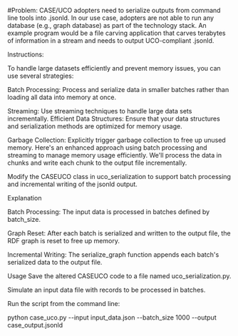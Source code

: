 #Problem: CASE/UCO adopters need to serialize outputs from command line tools into .jsonld. In our use case, adopters are not able to run any database (e.g., graph database) as part of the technology stack. An example program would be a file carving application that carves terabytes of information in a stream and needs to output UCO-compliant .jsonld. 

Instructions:

To handle large datasets efficiently and prevent memory issues, you can use several strategies:

Batch Processing: Process and serialize data in smaller batches rather than loading all data into memory at once.

Streaming: Use streaming techniques to handle large data sets incrementally.
Efficient Data Structures: Ensure that your data structures and serialization methods are optimized for memory usage.

Garbage Collection: Explicitly trigger garbage collection to free up unused memory.
Here's an enhanced approach using batch processing and streaming to manage memory usage efficiently. We'll process the data in chunks and write each chunk to the output file incrementally.


Modify the CASEUCO class in uco_serialization to support batch processing and incremental writing of the jsonld output.

Explanation

Batch Processing: The input data is processed in batches defined by batch_size.

Graph Reset: After each batch is serialized and written to the output file, the RDF graph is reset to free up memory.

Incremental Writing: The serialize_graph function appends each batch's serialized data to the output file.

Usage
Save the altered CASEUCO code to a file named uco_serialization.py.

Simulate an input data file with records to be processed in batches.

Run the script from the command line:

python case_uco.py --input input_data.json --batch_size 1000 --output case_output.jsonld